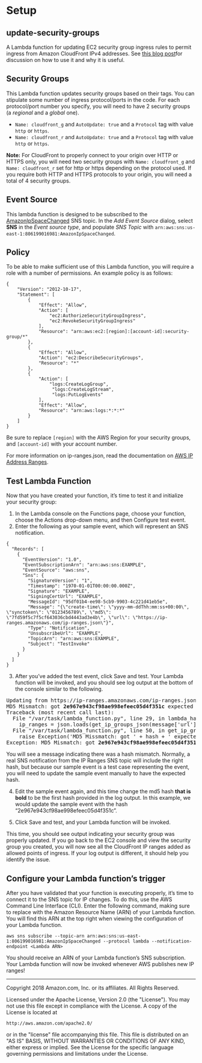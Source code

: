 # Setup

## update-security-groups

A Lambda function for updating EC2 security group ingress rules to permit ingress from Amazon CloudFront IPv4 addresses. See [this blog post](https://aws.amazon.com/blogs/security/how-to-automatically-update-your-security-groups-for-amazon-cloudfront-and-aws-waf-by-using-aws-lambda/)for discussion on how to use it and why it is useful.

## Security Groups

This Lambda function updates security groups based on their tags. You can stipulate some number of ingress protocol/ports in the code. For each protocol/port number you specify, you will need to have 2 security groups (a *regional* and a *global* one). 

*  `Name: cloudfront_g` and `AutoUpdate: true` and a `Protocol` tag with value `http` or `https`.
*  `Name: cloudfront_r` and `AutoUpdate: true` and a `Protocol` tag with value `http` or `https`.

**Note:** For CloudFront to properly connect to your origin over HTTP or HTTPS only, you will need two security groups with `Name: cloudfront_g` and `Name: cloudfront_r` set for http or https depending on the protocol used. If you require both HTTP and HTTPS protocols to your origin, you will need a total of 4 security groups.

## Event Source

This lambda function is designed to be subscribed to the 
[AmazonIpSpaceChanged](http://docs.aws.amazon.com/general/latest/gr/aws-ip-ranges.html#subscribe-notifications) 
SNS topic. In the _Add Event Source_ dialog, select **SNS** in the *Event source type*, and populate *SNS Topic* with `arn:aws:sns:us-east-1:806199016981:AmazonIpSpaceChanged`.


## Policy

To be able to make sufficient use of this Lambda function, you will require a role with a number of permissions. An example policy is as follows:

```
{
    "Version": "2012-10-17",
    "Statement": [
        {
            "Effect": "Allow",
            "Action": [
                "ec2:AuthorizeSecurityGroupIngress",
                "ec2:RevokeSecurityGroupIngress"
            ],
            "Resource": "arn:aws:ec2:[region]:[account-id]:security-group/*"
        },
        {
            "Effect": "Allow",
            "Action": "ec2:DescribeSecurityGroups",
            "Resource": "*"
        },
        {
            "Action": [
                "logs:CreateLogGroup",
                 "logs:CreateLogStream",
                 "logs:PutLogEvents"
            ],
            "Effect": "Allow",
            "Resource": "arn:aws:logs:*:*:*"
        }
    ]
}
```

Be sure to replace `[region]` with the AWS Region for your security groups, and `[account-id]` with your account number.

For more information on ip-ranges.json, read the documentation on [AWS IP Address Ranges](http://docs.aws.amazon.com/general/latest/gr/aws-ip-ranges.html).

## Test Lambda Function
Now that you have created your function, it’s time to test it and initialize your security group:

1.  In the Lambda console on the Functions page, choose your function, choose the Actions drop-down menu, and then Configure test event.
2.  Enter the following as your sample event, which will represent an SNS notification.

```
{
  "Records": [
    {
      "EventVersion": "1.0",
      "EventSubscriptionArn": "arn:aws:sns:EXAMPLE",
      "EventSource": "aws:sns",
      "Sns": {
        "SignatureVersion": "1",
        "Timestamp": "1970-01-01T00:00:00.000Z",
        "Signature": "EXAMPLE",
        "SigningCertUrl": "EXAMPLE",
        "MessageId": "95df01b4-ee98-5cb9-9903-4c221d41eb5e",
        "Message": "{\"create-time\": \"yyyy-mm-ddThh:mm:ss+00:00\", \"synctoken\": \"0123456789\", \"md5\": \"7fd59f5c7f5cf643036cbd4443ad3e4b\", \"url\": \"https://ip-ranges.amazonaws.com/ip-ranges.json\"}",
        "Type": "Notification",
        "UnsubscribeUrl": "EXAMPLE",
        "TopicArn": "arn:aws:sns:EXAMPLE",
        "Subject": "TestInvoke"
      }
    }
  ]
}
```
3.  After you’ve added the test event, click Save and test. Your Lambda function will be invoked, and you should see log output at the bottom of the console similar to the following.
<pre>
Updating from https://ip-ranges.amazonaws.com/ip-ranges.json
MD5 Mismatch: got <b>2e967e943cf98ae998efeec05d4f351c</b> expected 7fd59f5c7f5cf643036cbd4443ad3e4b: Exception
Traceback (most recent call last):
  File "/var/task/lambda_function.py", line 29, in lambda_handler
    ip_ranges = json.loads(get_ip_groups_json(message['url'], message['md5']))
  File "/var/task/lambda_function.py", line 50, in get_ip_groups_json
    raise Exception('MD5 Missmatch: got ' + hash + ' expected ' + expected_hash)
Exception: MD5 Mismatch: got <b>2e967e943cf98ae998efeec05d4f351c</b> expected 7fd59f5c7f5cf643036cbd4443ad3e4b
</pre>
You will see a message indicating there was a hash mismatch. Normally, a real SNS notification from the IP Ranges SNS topic will include the right hash, but because our sample event is a test case representing the event, you will need to update the sample event manually to have the expected hash.

4.  Edit the sample event again, and this time change the md5 hash **that is bold** to be the first hash provided in the log output. In this example, we would update the sample event with the hash “2e967e943cf98ae998efeec05d4f351c”.


5.  Click Save and test, and your Lambda function will be invoked.

This time, you should see output indicating your security group was properly updated. If you go back to the EC2 console and view the security group you created, you will now see all the CloudFront IP ranges added as allowed points of ingress. If your log output is different, it should help you identify the issue.

## Configure your Lambda function’s trigger
After you have validated that your function is executing properly, it’s time to connect it to the SNS topic for IP changes. To do this, use the AWS Command Line Interface (CLI). Enter the following command, making sure to replace <Lambda ARN> with the Amazon Resource Name (ARN) of your Lambda function. You will find this ARN at the top right when viewing the configuration of your Lambda function.

`aws sns subscribe --topic-arn arn:aws:sns:us-east-1:806199016981:AmazonIpSpaceChanged --protocol lambda --notification-endpoint <Lambda ARN>`

You should receive an ARN of your Lambda function’s SNS subscription. Your Lambda function will now be invoked whenever AWS publishes new IP ranges!
***

Copyright 2018 Amazon.com, Inc. or its affiliates. All Rights Reserved.

Licensed under the Apache License, Version 2.0 (the "License"). You may not use this file except in compliance with the License. A copy of the License is located at

    http://aws.amazon.com/apache2.0/

or in the "license" file accompanying this file. This file is distributed on an "AS IS" BASIS, WITHOUT WARRANTIES OR CONDITIONS OF ANY KIND, either express or implied. See the License for the specific language governing permissions and limitations under the License.
